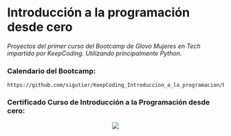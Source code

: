 # Introducción a la programación desde cero
_Proyectos del primer curso del Bootcamp de Glovo Mujeres en Tech impartido por KeepCoding. Utilizando principalmente Python._

### Calendario del Bootcamp:
```
https://github.com/sigutier/KeepCoding_Introduccion_a_la_programacion/blob/master/calendario%20bootcamp%20Glovo%20Mujeres%20en%20Tech.pdf
```
### Certificado Curso de Introducción a la Programación desde cero:

  <p align="center">
  <img src=
  </p>
  
